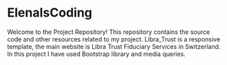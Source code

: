# ElenaIsCoding
Welcome to the Project Repository! This repository contains the source code and other resources related to my project.
Libra_Trust is a responsive template, the main website is Libra Trust Fiduciary Services in Switzerland.
In this project I have used Bootstrap library and media queries.
